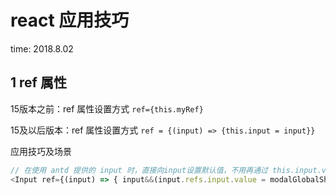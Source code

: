 # react 应用技巧

time: 2018.8.02

## 1 ref 属性

15版本之前：ref 属性设置方式 `ref={this.myRef}`

15及以后版本：ref 属性设置方式 `ref = {(input) => {this.input = input}}`

应用技巧及场景

```javascript
// 在使用 antd 提供的 input 时，直接向input设置默认值，不用再通过 this.input.value 方式设置默认值了
<Input ref={(input) => { input&&(input.refs.input.value = modalGlobalShares.selectedEnterprise.permissionNumber); }} />
```
